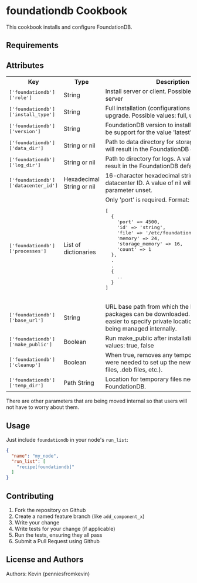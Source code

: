 foundationdb Cookbook
=====================
This cookbook installs and configure FoundationDB.

Requirements
------------
<none>

Attributes
----------
<table>
  <tr>
    <th>Key</th>
    <th>Type</th>
    <th>Description</th>
    <th>Default</th>
  </tr>
  <tr>
    <td><tt>['foundationdb']['role']</tt></td>
    <td>String</td>
    <td>Install server or client. Possible values: client, server</td>
    <td><tt>'server'</tt></td>
  </tr>
  <tr>
    <td><tt>['foundationdb']['install_type']</tt></td>
    <td>String</td>
    <td>Full installation (configurations as well) or upgrade.
        Possible values: full, upgrade</td>
    <td><tt>'full'</tt></td>
  </tr>
  <tr>
    <td><tt>['foundationdb']['version']</tt></td>
    <td>String</td>
    <td>FoundationDB version to install.  There will soon be support for the
        value 'latest', but not today ):</td>
    <td><tt>'2.0.10'</tt></td>
  </tr>
  <tr>
    <td><tt>['foundationdb']['data_dir']</tt></td>
    <td>String or nil</td>
    <td>Path to data directory for storage.  A value of <tt>nil</tt> will
        result in the FoundationDB default location.</td>
    <td><tt>nil</tt></td>
  </tr>
  <tr>
    <td><tt>['foundationdb']['log_dir']</tt></td>
    <td>String or nil</td>
    <td>Path to directory for logs.  A value of <tt>nil</tt> will
        result in the FoundationDB default location.</td>
    <td><tt>nil</tt></td>
  </tr>
  <tr>
    <td><tt>['foundationdb']['datacenter_id']</tt></td>
    <td>Hexadecimal String or nil</td>
    <td>16-character hexadecimal string denoting the datacenter ID.  A value
        of nil will leave this parameter unset.</td>
    <td><tt>nil</tt></td>
  </tr>
  <tr>
    <td><tt>['foundationdb']['processes']</tt></td>
    <td>List of dictionaries</td>
    <td>Only 'port' is required. Format:<br />
      <pre>
[
  {
    'port' => 4500,
    'id' => 'string',
    'file' => '/etc/foundationdb/file.cluster',
    'memory' => 24,
    'storage_memory' => 16,
    'count' => 1
  },
  .
  .
  {
    ..
  }
]
      </pre>
    </td>
    <td><pre>
[
  {
    'port' => 4500
  }
]
    </tt></pre>
  </tr>
  <tr>
    <td><tt>['foundationdb']['base_url']</tt></td>
    <td>String</td>
    <td>URL base path from which the FoundationDB packages can be downloaded.
        This makes it easier to specify private locations if the files are
        being managed internally.</td>
    <td><tt>'https://foundationdb.com/downloads/I_accept_the_FoundationDB_Community_License_Agreement'</tt></td>
  </tr>
  <tr>
    <td><tt>['foundationdb']['make_public']</tt></td>
    <td>Boolean</td>
    <td>Run make_public after installation.  Possible values: true, false</td>
    <td><tt>true</tt></td>
  </tr>
  <tr>
    <td><tt>['foundationdb']['cleanup']</tt></td>
    <td>Boolean</td>
    <td>When true, removes any temporary files that were needed to set up the
        new version (.rpm files, .deb files, etc.).</td>
    <td><tt>true</tt></td>
  </tr>
  <tr>
    <td><tt>['foundationdb']['temp_dir']</tt></td>
    <td>Path String</td>
    <td>Location for temporary files needed to install FoundationDB.</td>
    <td><tt>/tmp</tt></td>
  </tr>
</table>
There are other parameters that are being moved internal so that users
will not have to worry about them.

Usage
-----
Just include `foundationdb` in your node's `run_list`:
```json
{
  "name": "my_node",
  "run_list": [
    "recipe[foundationdb]"
  ]
}
```

Contributing
------------
1. Fork the repository on Github
2. Create a named feature branch (like `add_component_x`)
3. Write your change
4. Write tests for your change (if applicable)
5. Run the tests, ensuring they all pass
6. Submit a Pull Request using Github

License and Authors
-------------------
Authors:
  Kevin (penniesfromkevin)
